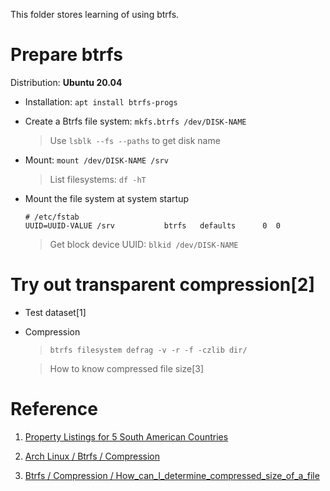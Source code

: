This folder stores learning of using btrfs.



# Prepare btrfs
Distribution: **Ubuntu 20.04**

- Installation: `apt install btrfs-progs`

- Create a Btrfs file system: `mkfs.btrfs /dev/DISK-NAME`

  > Use `lsblk --fs --paths` to get disk name

- Mount: `mount /dev/DISK-NAME /srv`

  > List filesystems: `df -hT`

- Mount the file system at system startup

  ```
  # /etc/fstab
  UUID=UUID-VALUE /srv           btrfs   defaults      0  0
  ```

  > Get block device UUID: `blkid /dev/DISK-NAME`

# Try out transparent compression[2]


- Test dataset[1]

- Compression

  > `btrfs filesystem defrag -v -r -f -czlib dir/`

  > How to know compressed file size[3]

# Reference

1. [Property Listings for 5 South American Countries](https://www.kaggle.com/rmjacobsen/property-listings-for-5-south-american-countries?select=uy_properties.csv)

2. [Arch Linux / Btrfs / Compression](https://wiki.archlinux.org/index.php/btrfs#Compression)

3. [Btrfs / Compression / How_can_I_determine_compressed_size_of_a_file](https://btrfs.wiki.kernel.org/index.php/Compression#How_can_I_determine_compressed_size_of_a_file.3F)
